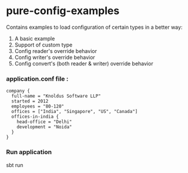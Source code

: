# pure-config-examples
Contains examples to load configuration of certain types in a better way:
1. A basic example
2. Support of custom type
3. Config reader's override behavior
4. Config writer's override behavior
5. Config convert's (both reader & writer) override behavior

### application.conf file :
~~~
company {
  full-name = "Knoldus Software LLP"
  started = 2012
  employees = "80-120"
  offices = ["India", "Singapore", "US", "Canada"]
  offices-in-india {
    head-office = "Delhi"
    development = "Noida"
  }
}
~~~

### Run application
sbt run

